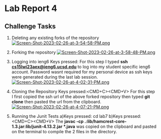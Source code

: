 # Lab Report 4 #
## Challenge Tasks ##
1. Deleting any existing forks of the repository 
[![Screen-Shot-2023-02-26-at-3-54-58-PM.png](https://i.postimg.cc/QxjvbdK1/Screen-Shot-2023-02-26-at-3-54-58-PM.png)](https://postimg.cc/QVn6Nsbd)

2. Forking the repository 
[![Screen-Shot-2023-02-26-at-3-58-48-PM.png](https://i.postimg.cc/66zg3NT0/Screen-Shot-2023-02-26-at-3-58-48-PM.png)](https://postimg.cc/23b2cMQb)

3. Logging into ieng6
Keys pressed:<ENTER>
For this step I typed **ssh cs15lwi23aex@ieng6.ucsd.edu** to log into my student specific ieng6 account. Password wasnt required for my personal device as 
ssh keys were generated during the last lab session.
[![Screen-Shot-2023-02-26-at-4-02-31-PM.png](https://i.postimg.cc/W3mNhnxp/Screen-Shot-2023-02-26-at-4-02-31-PM.png)](https://postimg.cc/WF3LyM2x)

4. Cloning the Repository
Keys pressed:<CMD+C><CMD+V><ENTER>
For this step I first copied the ssh url of the above forked repository then typed **git clone** then pasted the url from the clipboard.
[![Screen-Shot-2023-02-26-at-4-07-21-PM.png](https://i.postimg.cc/BbdMkTQD/Screen-Shot-2023-02-26-at-4-07-21-PM.png)](https://postimg.cc/7Jn3TTzY)

5. Running the Junit Tests
a)Keys pressed: <ENTER>
  cd lab7
b)Keys pressed: <CMD+C><CMD+V><ENTER>
  The __javac -cp .:lib/hamcrest-core-1.3.jar:lib/junit-4.13.2.jar *.java__ was copied on the clipboard and pasted on the terminal to compile the 2 files in the directory.



